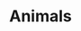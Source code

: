 ---
title: Animals
longTitle: 'Animals'
tags:
- gccommon
broaderTerm:
- "[[Reptiles Mammals Amphibians Domestic animals Aquat]]"
narrowerTerm:
- "[[Living organisms]]"
relatedTerm:
- "[[Animal nutrition Animal health Animal husbandry An]]"
---